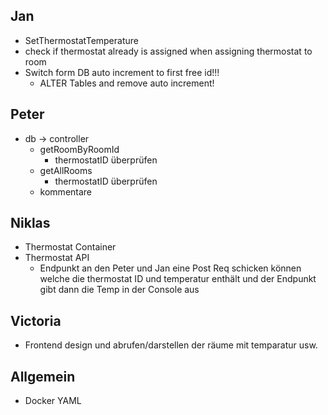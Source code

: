 ## Jan 
- SetThermostatTemperature
- check if thermostat already is assigned when assigning thermostat to room 
- Switch form DB auto increment to first free id!!! 
  - ALTER Tables and remove auto increment! 

## Peter
- db -> controller 
  - getRoomByRoomId
    - thermostatID überprüfen 
  - getAllRooms
    - thermostatID überprüfen
  - kommentare 

## Niklas 
- Thermostat Container 
- Thermostat API 
  - Endpunkt an den Peter und Jan eine Post Req schicken können welche die thermostat ID und temperatur enthält und der Endpunkt gibt dann die Temp in der Console aus

## Victoria 
- Frontend design und abrufen/darstellen der räume mit temparatur usw. 


## Allgemein 
- Docker YAML 